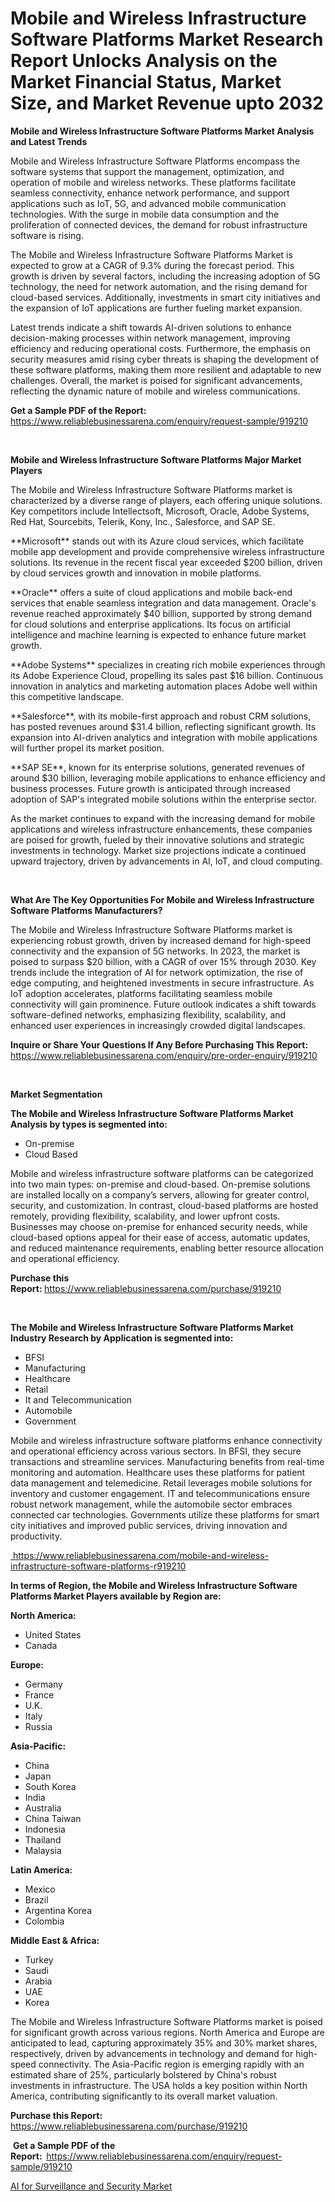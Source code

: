 <p><h1>Mobile and Wireless Infrastructure Software Platforms Market Research Report Unlocks Analysis on the Market Financial Status, Market Size, and Market Revenue upto 2032</h1></p><p><strong>Mobile and Wireless Infrastructure Software Platforms Market Analysis and Latest Trends</strong></p>
<p><p>Mobile and Wireless Infrastructure Software Platforms encompass the software systems that support the management, optimization, and operation of mobile and wireless networks. These platforms facilitate seamless connectivity, enhance network performance, and support applications such as IoT, 5G, and advanced mobile communication technologies. With the surge in mobile data consumption and the proliferation of connected devices, the demand for robust infrastructure software is rising.</p><p>The Mobile and Wireless Infrastructure Software Platforms Market is expected to grow at a CAGR of 9.3% during the forecast period. This growth is driven by several factors, including the increasing adoption of 5G technology, the need for network automation, and the rising demand for cloud-based services. Additionally, investments in smart city initiatives and the expansion of IoT applications are further fueling market expansion.</p><p>Latest trends indicate a shift towards AI-driven solutions to enhance decision-making processes within network management, improving efficiency and reducing operational costs. Furthermore, the emphasis on security measures amid rising cyber threats is shaping the development of these software platforms, making them more resilient and adaptable to new challenges. Overall, the market is poised for significant advancements, reflecting the dynamic nature of mobile and wireless communications.</p></p>
<p><strong>Get a Sample PDF of the Report:&nbsp;</strong> <a href="https://www.reliablebusinessarena.com/enquiry/request-sample/919210?utm_campaign=2566&utm_medium=2&utm_source=Github&utm_content=ia&utm_term=07032025&utm_id=mobile-and-wireless-infrastructure-software-platforms">https://www.reliablebusinessarena.com/enquiry/request-sample/919210</a></p>
<p>&nbsp;</p>
<p><strong>Mobile and Wireless Infrastructure Software Platforms Major Market Players</strong></p>
<p><p>The Mobile and Wireless Infrastructure Software Platforms market is characterized by a diverse range of players, each offering unique solutions. Key competitors include Intellectsoft, Microsoft, Oracle, Adobe Systems, Red Hat, Sourcebits, Telerik, Kony, Inc., Salesforce, and SAP SE.</p><p>**Microsoft** stands out with its Azure cloud services, which facilitate mobile app development and provide comprehensive wireless infrastructure solutions. Its revenue in the recent fiscal year exceeded $200 billion, driven by cloud services growth and innovation in mobile platforms.</p><p>**Oracle** offers a suite of cloud applications and mobile back-end services that enable seamless integration and data management. Oracle's revenue reached approximately $40 billion, supported by strong demand for cloud solutions and enterprise applications. Its focus on artificial intelligence and machine learning is expected to enhance future market growth.</p><p>**Adobe Systems** specializes in creating rich mobile experiences through its Adobe Experience Cloud, propelling its sales past $16 billion. Continuous innovation in analytics and marketing automation places Adobe well within this competitive landscape.</p><p>**Salesforce**, with its mobile-first approach and robust CRM solutions, has posted revenues around $31.4 billion, reflecting significant growth. Its expansion into AI-driven analytics and integration with mobile applications will further propel its market position.</p><p>**SAP SE**, known for its enterprise solutions, generated revenues of around $30 billion, leveraging mobile applications to enhance efficiency and business processes. Future growth is anticipated through increased adoption of SAP's integrated mobile solutions within the enterprise sector.</p><p>As the market continues to expand with the increasing demand for mobile applications and wireless infrastructure enhancements, these companies are poised for growth, fueled by their innovative solutions and strategic investments in technology. Market size projections indicate a continued upward trajectory, driven by advancements in AI, IoT, and cloud computing.</p></p>
<p>&nbsp;</p>
<p><strong>What Are The Key Opportunities For Mobile and Wireless Infrastructure Software Platforms Manufacturers?</strong></p>
<p><p>The Mobile and Wireless Infrastructure Software Platforms market is experiencing robust growth, driven by increased demand for high-speed connectivity and the expansion of 5G networks. In 2023, the market is poised to surpass $20 billion, with a CAGR of over 15% through 2030. Key trends include the integration of AI for network optimization, the rise of edge computing, and heightened investments in secure infrastructure. As IoT adoption accelerates, platforms facilitating seamless mobile connectivity will gain prominence. Future outlook indicates a shift towards software-defined networks, emphasizing flexibility, scalability, and enhanced user experiences in increasingly crowded digital landscapes.</p></p>
<p><strong>Inquire or Share Your Questions If Any Before Purchasing This Report:</strong> <a href="https://www.reliablebusinessarena.com/enquiry/pre-order-enquiry/919210?utm_campaign=2566&utm_medium=2&utm_source=Github&utm_content=ia&utm_term=07032025&utm_id=mobile-and-wireless-infrastructure-software-platforms">https://www.reliablebusinessarena.com/enquiry/pre-order-enquiry/919210</a></p>
<p>&nbsp;</p>
<p><strong>Market Segmentation</strong></p>
<p><strong>The Mobile and Wireless Infrastructure Software Platforms Market Analysis by types is segmented into:</strong></p>
<p><ul><li>On-premise</li><li>Cloud Based</li></ul></p>
<p><p>Mobile and wireless infrastructure software platforms can be categorized into two main types: on-premise and cloud-based. On-premise solutions are installed locally on a company’s servers, allowing for greater control, security, and customization. In contrast, cloud-based platforms are hosted remotely, providing flexibility, scalability, and lower upfront costs. Businesses may choose on-premise for enhanced security needs, while cloud-based options appeal for their ease of access, automatic updates, and reduced maintenance requirements, enabling better resource allocation and operational efficiency.</p></p>
<p><strong>Purchase this Report:&nbsp;</strong><a href="https://www.reliablebusinessarena.com/purchase/919210?utm_campaign=2566&utm_medium=2&utm_source=Github&utm_content=ia&utm_term=07032025&utm_id=mobile-and-wireless-infrastructure-software-platforms">https://www.reliablebusinessarena.com/purchase/919210</a></p>
<p>&nbsp;</p>
<p><strong>The Mobile and Wireless Infrastructure Software Platforms Market Industry Research by Application is segmented into:</strong></p>
<p><ul><li>BFSI</li><li>Manufacturing</li><li>Healthcare</li><li>Retail</li><li>It and Telecommunication</li><li>Automobile</li><li>Government</li></ul></p>
<p><p>Mobile and wireless infrastructure software platforms enhance connectivity and operational efficiency across various sectors. In BFSI, they secure transactions and streamline services. Manufacturing benefits from real-time monitoring and automation. Healthcare uses these platforms for patient data management and telemedicine. Retail leverages mobile solutions for inventory and customer engagement. IT and telecommunications ensure robust network management, while the automobile sector embraces connected car technologies. Governments utilize these platforms for smart city initiatives and improved public services, driving innovation and productivity.</p></p>
<p><a href="https://www.reliablebusinessarena.com/mobile-and-wireless-infrastructure-software-platforms-r919210?utm_campaign=2566&utm_medium=2&utm_source=Github&utm_content=ia&utm_term=07032025&utm_id=mobile-and-wireless-infrastructure-software-platforms">&nbsp;https://www.reliablebusinessarena.com/mobile-and-wireless-infrastructure-software-platforms-r919210</a></p>
<p><strong>In terms of Region, the Mobile and Wireless Infrastructure Software Platforms Market Players available by Region are:</strong></p>
<p>
    <p> <strong> North America: </strong>
        <ul>
            <li>United States</li>
            <li>Canada</li>
        </ul>
        </p> 
    <p> <strong> Europe: </strong>
        <ul>
            <li>Germany</li>
            <li>France</li>
            <li>U.K.</li>
            <li>Italy</li>
            <li>Russia</li>
        </ul>
        </p> 
    <p> <strong> Asia-Pacific: </strong>
        <ul>
            <li>China</li>
            <li>Japan</li>
            <li>South Korea</li>
            <li>India</li>
            <li>Australia</li>
            <li>China Taiwan</li>
            <li>Indonesia</li>
            <li>Thailand</li>
            <li>Malaysia</li>
        </ul>
        </p> 
    <p> <strong> Latin America: </strong>
        <ul>
            <li>Mexico</li>
            <li>Brazil</li>
            <li>Argentina Korea</li>
            <li>Colombia</li>
        </ul>
        </p> 
    <p> <strong> Middle East & Africa: </strong>
        <ul>
            <li>Turkey</li>
            <li>Saudi</li>
            <li>Arabia</li>
            <li>UAE</li>
            <li>Korea</li>
        </ul>
    </p>
    </p>
<p><p>The Mobile and Wireless Infrastructure Software Platforms market is poised for significant growth across various regions. North America and Europe are anticipated to lead, capturing approximately 35% and 30% market shares, respectively, driven by advancements in technology and demand for high-speed connectivity. The Asia-Pacific region is emerging rapidly with an estimated share of 25%, particularly bolstered by China's robust investments in infrastructure. The USA holds a key position within North America, contributing significantly to its overall market valuation.</p></p>
<p><strong>Purchase this Report: </strong><a href="https://www.reliablebusinessarena.com/purchase/919210?utm_campaign=2566&utm_medium=2&utm_source=Github&utm_content=ia&utm_term=07032025&utm_id=mobile-and-wireless-infrastructure-software-platforms">https://www.reliablebusinessarena.com/purchase/919210</a></p>
<p>&nbsp;<strong>Get a Sample PDF of the Report:&nbsp;&nbsp;</strong><a href="https://www.reliablebusinessarena.com/enquiry/request-sample/919210?utm_campaign=2566&utm_medium=2&utm_source=Github&utm_content=ia&utm_term=07032025&utm_id=mobile-and-wireless-infrastructure-software-platforms">https://www.reliablebusinessarena.com/enquiry/request-sample/919210</a></p>
<p><strong></strong></p>
<p><p><a href="https://github.com/boitafbg/Market-Research-Report-List-1/blob/main/ai-for-surveillance-and-security-market.md?utm_campaign=2566&utm_medium=2&utm_source=Github&utm_content=ia&utm_term=07032025&utm_id=mobile-and-wireless-infrastructure-software-platforms">AI for Surveillance and Security Market</a></p></p>